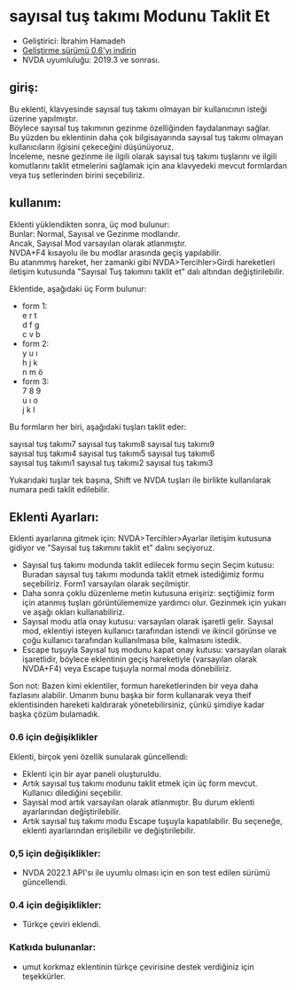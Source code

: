 # sayısal tuş takımı Modunu Taklit Et #

*	Geliştirici: İbrahim Hamadeh
*	[Geliştirme sürümü 0.6'yı indirin][1]
*	NVDA uyumluluğu: 2019.3 ve sonrası.

## giriş:

Bu eklenti, klavyesinde sayısal tuş takımı olmayan bir kullanıcının isteği üzerine yapılmıştır.  
Böylece sayısal tuş takımının gezinme özelliğinden faydalanmayı sağlar.  
Bu yüzden bu eklentinin daha çok bilgisayarında sayısal tuş takımı olmayan kullanıcıların ilgisini çekeceğini düşünüyoruz.  
İnceleme, nesne gezinme ile ilgili olarak sayısal tuş takımı tuşlarını ve ilgili komutlarını taklit etmelerini sağlamak için ana klavyedeki mevcut formlardan veya tuş setlerinden birini seçebiliriz.  

## kullanım:

Eklenti yüklendikten sonra, üç mod bulunur:  
Bunlar: Normal, Sayısal ve Gezinme modlarıdır.  
Ancak, Sayısal Mod varsayılan olarak atlanmıştır.  
NVDA+F4 kısayolu ile bu modlar arasında geçiş yapılabilir.  
Bu atanmmış hareket, her zamanki gibi NVDA>Tercihler>Girdi hareketleri iletişim kutusunda "Sayısal Tuş takımını taklit et" dalı altından değiştirilebilir.  

Eklentide, aşağıdaki üç Form bulunur:

*	form 1:  
e r t  
d f g  
c v b  
*	form 2:  
y u ı  
h j k  
n m ö  
*	form 3:  
7 8 9  
u ı o  
j k l

Bu formların her biri, aşağıdaki tuşları taklit eder:

sayısal tuş takımı7 sayısal tuş takımı8 sayısal tuş takımı9  
sayısal tuş takımı4 sayısal tuş takımı5 sayısal tuş takımı6  
sayısal tuş takımı1 sayısal tuş takımı2 sayısal tuş takımı3  

Yukarıdaki tuşlar tek başına, Shift ve NVDA tuşları ile birlikte kullanılarak numara pedi taklit edilebilir.  

## Eklenti Ayarları: ##

Eklenti ayarlarına gitmek için: NVDA>Tercihler>Ayarlar iletişim kutusuna gidiyor ve "Sayısal tuş takımını taklit et" dalını seçiyoruz.  

*	Sayısal tuş takımı modunda taklit  edilecek formu seçin Seçim kutusu: Buradan sayısal tuş takımı modunda taklit etmek istediğimiz formu seçebiliriz. Form1 varsayılan olarak seçilmiştir.
*	Daha sonra çoklu düzenleme metin kutusuna erişiriz: seçtiğimiz form için atanmış tuşları görüntülememize yardımcı olur. Gezinmek için yukarı ve aşağı okları kullanabiliriz.
*	Sayısal modu atla onay kutusu: varsayılan olarak işaretli gelir. Sayısal mod, eklentiyi isteyen kullanıcı tarafından istendi ve ikincil görünse ve çoğu kullanıcı tarafından kullanılmasa bile, kalmasını istedik.
*	Escape tuşuyla Sayısal tuş modunu kapat onay kutusu: varsayılan olarak işaretlidir, böylece eklentinin geçiş hareketiyle (varsayılan olarak NVDA+F4) veya Escape tuşuyla normal moda dönebiliriz.

Son not:
Bazen kimi eklentiler, formun hareketlerinden bir veya daha fazlasını alabilir. Umarım bunu başka bir form kullanarak veya theif eklentisinden hareketi kaldırarak yönetebilirsiniz, çünkü şimdiye kadar başka çözüm bulamadık.  

### 0.6 için değişiklikler ###
Eklenti, birçok yeni özellik sunularak güncellendi:

*	Eklenti için bir ayar paneli oluşturuldu.
*	Artık sayısal tuş takımı modunu taklit etmek için üç form mevcut. Kullanıcı dilediğini seçebilir.
*	Sayısal mod artık varsayılan olarak atlanmıştır. Bu durum eklenti ayarlarından değiştirilebilir.
*	Artık sayısal tuş takımı modu Escape tuşuyla kapatılabilir. Bu seçeneğe, eklenti ayarlarından erişilebilir ve değiştirilebilir.

### 0,5 için değişiklikler: ###

*	NVDA 2022.1 API'sı ile uyumlu olması için en son test edilen sürümü güncellendi.

### 0.4 için değişiklikler: ###

*	Türkçe çeviri eklendi.

### Katkıda bulunanlar: ###

*	umut korkmaz eklentinin türkçe çevirisine destek verdiğiniz için teşekkürler.

[1]: https://github.com/ibrahim-h/emulateNumpadMode/releases/download/0.5/emulateNumpadMode-0.5.nvda-addon
